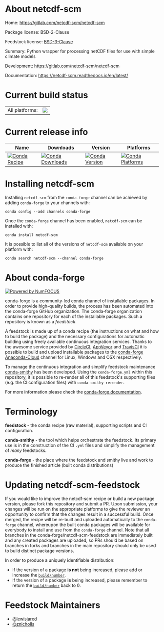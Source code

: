 About netcdf-scm
================

Home: https://gitlab.com/netcdf-scm/netcdf-scm

Package license: BSD-2-Clause

Feedstock license: [BSD-3-Clause](https://github.com/conda-forge/netcdf-scm-feedstock/blob/master/LICENSE.txt)

Summary: Python wrapper for processing netCDF files for use with simple climate models

Development: https://gitlab.com/netcdf-scm/netcdf-scm

Documentation: https://netcdf-scm.readthedocs.io/en/latest/

Current build status
====================


<table><tr><td>All platforms:</td>
    <td>
      <a href="https://dev.azure.com/conda-forge/feedstock-builds/_build/latest?definitionId=5009&branchName=master">
        <img src="https://dev.azure.com/conda-forge/feedstock-builds/_apis/build/status/netcdf-scm-feedstock?branchName=master">
      </a>
    </td>
  </tr>
</table>

Current release info
====================

| Name | Downloads | Version | Platforms |
| --- | --- | --- | --- |
| [![Conda Recipe](https://img.shields.io/badge/recipe-netcdf--scm-green.svg)](https://anaconda.org/conda-forge/netcdf-scm) | [![Conda Downloads](https://img.shields.io/conda/dn/conda-forge/netcdf-scm.svg)](https://anaconda.org/conda-forge/netcdf-scm) | [![Conda Version](https://img.shields.io/conda/vn/conda-forge/netcdf-scm.svg)](https://anaconda.org/conda-forge/netcdf-scm) | [![Conda Platforms](https://img.shields.io/conda/pn/conda-forge/netcdf-scm.svg)](https://anaconda.org/conda-forge/netcdf-scm) |

Installing netcdf-scm
=====================

Installing `netcdf-scm` from the `conda-forge` channel can be achieved by adding `conda-forge` to your channels with:

```
conda config --add channels conda-forge
```

Once the `conda-forge` channel has been enabled, `netcdf-scm` can be installed with:

```
conda install netcdf-scm
```

It is possible to list all of the versions of `netcdf-scm` available on your platform with:

```
conda search netcdf-scm --channel conda-forge
```


About conda-forge
=================

[![Powered by NumFOCUS](https://img.shields.io/badge/powered%20by-NumFOCUS-orange.svg?style=flat&colorA=E1523D&colorB=007D8A)](http://numfocus.org)

conda-forge is a community-led conda channel of installable packages.
In order to provide high-quality builds, the process has been automated into the
conda-forge GitHub organization. The conda-forge organization contains one repository
for each of the installable packages. Such a repository is known as a *feedstock*.

A feedstock is made up of a conda recipe (the instructions on what and how to build
the package) and the necessary configurations for automatic building using freely
available continuous integration services. Thanks to the awesome service provided by
[CircleCI](https://circleci.com/), [AppVeyor](https://www.appveyor.com/)
and [TravisCI](https://travis-ci.com/) it is possible to build and upload installable
packages to the [conda-forge](https://anaconda.org/conda-forge)
[Anaconda-Cloud](https://anaconda.org/) channel for Linux, Windows and OSX respectively.

To manage the continuous integration and simplify feedstock maintenance
[conda-smithy](https://github.com/conda-forge/conda-smithy) has been developed.
Using the ``conda-forge.yml`` within this repository, it is possible to re-render all of
this feedstock's supporting files (e.g. the CI configuration files) with ``conda smithy rerender``.

For more information please check the [conda-forge documentation](https://conda-forge.org/docs/).

Terminology
===========

**feedstock** - the conda recipe (raw material), supporting scripts and CI configuration.

**conda-smithy** - the tool which helps orchestrate the feedstock.
                   Its primary use is in the construction of the CI ``.yml`` files
                   and simplify the management of *many* feedstocks.

**conda-forge** - the place where the feedstock and smithy live and work to
                  produce the finished article (built conda distributions)


Updating netcdf-scm-feedstock
=============================

If you would like to improve the netcdf-scm recipe or build a new
package version, please fork this repository and submit a PR. Upon submission,
your changes will be run on the appropriate platforms to give the reviewer an
opportunity to confirm that the changes result in a successful build. Once
merged, the recipe will be re-built and uploaded automatically to the
`conda-forge` channel, whereupon the built conda packages will be available for
everybody to install and use from the `conda-forge` channel.
Note that all branches in the conda-forge/netcdf-scm-feedstock are
immediately built and any created packages are uploaded, so PRs should be based
on branches in forks and branches in the main repository should only be used to
build distinct package versions.

In order to produce a uniquely identifiable distribution:
 * If the version of a package **is not** being increased, please add or increase
   the [``build/number``](https://conda.io/docs/user-guide/tasks/build-packages/define-metadata.html#build-number-and-string).
 * If the version of a package **is** being increased, please remember to return
   the [``build/number``](https://conda.io/docs/user-guide/tasks/build-packages/define-metadata.html#build-number-and-string)
   back to 0.

Feedstock Maintainers
=====================

* [@lewisjared](https://github.com/lewisjared/)
* [@znicholls](https://github.com/znicholls/)

